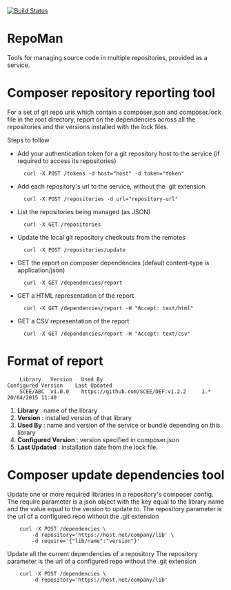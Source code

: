 [![Build Status](https://travis-ci.org/RepoMon/repo-man.png)](https://travis-ci.org/RepoMon/repo-man) 

# RepoMan

Tools for managing source code in multiple repositories, provided as a service.

# Composer repository reporting tool

For a set of git repo uris which contain a composer.json and composer.lock file in the root directory, report on the dependencies across all the repositories and the versions installed with the lock files.

Steps to follow

* Add your authentication token for a git repository host to the service (if required to access its repositories)

        curl -X POST /tokens -d host="host" -d token="token"
        
* Add each repository's url to the service, without the .git extension 
 
        curl -X POST /repositories -d url="repository-url"

* List the repositories being managed (as JSON)

        curl -X GET /repositories

* Update the local git repository checkouts from the remotes

        curl -X POST /repositories/update

* GET the report on composer dependencies (default content-type is application/json)

        curl -X GET /dependencies/report
        
* GET a HTML representation of the report
        
        curl -X GET /dependencies/report -H "Accept: text/html"
        
* GET a CSV representation of the report

        curl -X GET /dependencies/report -H "Accept: text/csv"
        
        
# Format of report
        
        Library	  Version	Used By                                Configured Version	 Last Updated
        SCEE/ABC  v1.0.0	https://github.com/SCEE/DEF:v1.2.2     1.*	                20/04/2015 11:40


1. **Library** : name of the library
2. **Version** : installed version of that library
3. **Used By** : name and version of the service or bundle depending on this library 
4. **Configured Version** : version specified in composer.json
5. **Last Updated** : installation date from the lock file.


# Composer update dependencies tool

Update one or more required libraries in a repository's composer config. 
The require parameter is a json object with the key equal to the library name and the value equal to the version to update to.
The repository parameter is the url of a configured repo without the .git extension

        curl -X POST /dependencies \
            -d repository='https://host.net/company/lib' \
            -d require='{"lib/name":"version"}'

Update all the current dependencies of a repository
The repository parameter is the url of a configured repo without the .git extension

        curl -X POST /dependencies \
            -d repository='https://host.net/company/lib'

